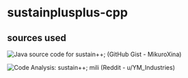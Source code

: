 # sustainplusplus-cpp

## sources used
![Java source code for sustain++; (GitHub Gist - MikuroXina)](https://gist.github.com/MikuroXina/cc8afca9f45cc5fd66848f4812809d05)

![Code Analysis: sustain++; mili (Reddit - u/YM_Industries)](https://www.reddit.com/r/mili/comments/sjhn5o/code_analysis_sustain/)

